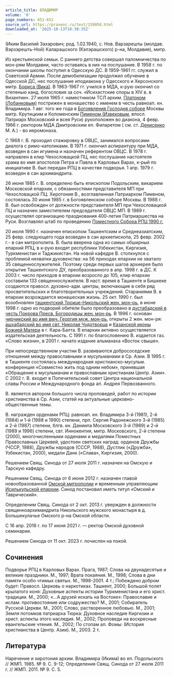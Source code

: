 ```yaml
---
article_title: ВЛАДИМИР
volume: '8'
page_numbers: 651-652
source_url: https://pravenc.ru/text/159050.html
downloaded_at: '2025-10-13T10:30:35Z'
---
```


(Иким Василий Захарович; род. 1.02.1940, с. Нов. Варзарешты (молдав. Вэрзэрешть-Ной) Каларашского (Кэлэрашского) р-на, Молдавия), митр.

Из крестьянской семьи. С раннего детства совершал паломничества по мон-рям Молдавии, часто оставаясь в них на послушание. В 1958 г. по окончании школы поступил в Одесскую ДС. В 1959-1961 гг. служил в Советской Армии. После демобилизации продолжил обучение в Одесской ДС, нес послушание иподиакона у Одесского и Херсонского митр. [Бориса (Вика)](https://pravenc.ru/text/БОРИС.html). В 1963-1967 гг. учился в МДА, к-рую окончил со степенью канд. богословия за соч. «Исихастские споры в XIV в. в Византии». 27 июля 1965 г. наместником ТСЛ архим. [Платоном (Лобанковым)](<https://pravenc.ru/text/Платоном (Лобанковым).html>) пострижен в монашество с именем в честь равноап. кн. Владимира. 1 авг. того же года в [Богоявления Господня соборе](<https://pravenc.ru/text/БОГОЯВЛЕНИЯ СОБОР В ЕЛОХОВЕ.html>) Москвы митр. Крутицким и Коломенским [Пименом (Извековым](<https://pravenc.ru/text/Пименом (Извековым.html>), впосл. Патриарх Московский и всея Руси) рукоположен во диакона, 4 февр. 1966 г. ректором МДА Дмитровским еп. Филаретом ( см. ст. [Денисенко](https://pravenc.ru/text/Денисенко.html) М. А.) -
во иеромонаха.

С 1968 г. В. проходил стажировку в ОВЦС, занимался вопросами диалога с римо-католиками. В 1971 г. окончил аспирантуру при МДА, возведен в сан игумена и назначен референтом ОВЦС. В 1978 г. направлен в клир Чехословацкой ПЦ, нес послушание настоятеля храма во имя апостолов Петра и Павла в Карловых Варах, к-рый по инициативе В. был передан РПЦ в качестве подворья. 1 апр. 1979 г. возведен в сан архимандрита.

26 июня 1985 г. В. определено быть епископом Подольским, викарием Московской епархии, с обязанностями представителя МП при Чехословацкой ПЦ. Хиротония В., возглавленная Патриархом Пименом, состоялась 30 июня 1985 г. в Богоявленском соборе Москвы. В 1988 г. В. был освобожден от должности представителя МП при Чехословацкой ПЦ и назначен заместителем председателя ОВЦС МП. В 1989 г. осуществлял организацию празднования 400-летия Патриаршества на Руси. Возглавлял штаб по проведению [Поместного Собора РПЦ 1990 г.](<https://pravenc.ru/text/Поместного Собора РПЦ 1990 г .html>)

20 июля 1990 г. назначен епископом Ташкентским и Среднеазиатским, 25 февр. следующего года возведен в сан архиепископа, 25 февр. 2002 г.- в сан митрополита. В. была вверена одна из самых обширных епархий РПЦ, в к-рую входят республики Узбекистан, Киргизия, Туркменистан и Таджикистан. На новой кафедре В. столкнулся с проблемой нехватки духовенства: на 56 приходах епархии не хватало 35 священнослужителей. Поэтому среди первых шагов архиерея было открытие Ташкентского ДУ, преобразованного в апр. 1998 г. в ДС. К 2003 г. число приходов в епархии возросло до 105, клир епархии составили 133 священнослужителя. В наст. время в Ташкенте и Бишкеке создаются правосл. духовно-адм. центры, включающие в себя ряд просветительских и благотворительных учреждений. Стараниями В. в епархии возрождается монашеская жизнь. 25 окт. 1990 г. был возобновлен [ташкентский Троице-Никольский жен. мон-рь](<https://pravenc.ru/text/ташкентский Троице-Никольский жен  мон-рь.html>), в июне 1998 г. одно из подворий обители было преобразовано в [дустабадский в честь Покрова Пресв. Богородицы жен. мон-рь](<https://pravenc.ru/text/дустабадский в честь Покрова Пресв  Богородицы жен  мон-рь.html>). В 1996 г. основан [чирчикский во имя вмч. Георгия муж. мон-рь](<https://pravenc.ru/text/чирчикский во имя вмч  Георгия муж  мон-рь.html>), открыты 2 жен. мон-ря: [ашхабадский во имя свт. Николая Чудотворца](<https://pravenc.ru/text/ашхабадский во имя свт  Николая Чудотворца.html>) и [Казанской иконы Божией Матери](<https://pravenc.ru/text/Казанской иконы Божией Матери.html>) в г. Кара-Балта. В епархии активно осуществляется издательская деятельность. С 1991 г. по благословению В. издается газ. «Слово жизни», в 2001 г. начато издание альманаха «Восток свыше».

При непосредственном участии В. развиваются добрососедские отношения между православными и мусульманами в Ср. Азии. В 1995 г. в Ташкенте состоялась международная христианско-мусульм. конференция «Совместно жить под одним небом», принявшая «Обращение к мусульманам и православным христианам Центр. Азии». С 2002 г. В. входит в Попечительский совет Центра национальной славы России и Международного фонда ап. Андрея Первозванного.

В. является автором большого числа проповедей, работ по истории христианства в Ср. Азии, статей на актуальные церковно-общественные темы.

В. награжден орденами РПЦ: равноап. кн. Владимира 3-й (1981), 2-й (1984) и 1-й (1988 и 1990) степени, прп. Сергия Радонежского 3-й (1985) и 2-й (1987) степени, блгв. кн. Даниила Московского 3-й (1989) и 2-й (1989 и 1996) степени, свт. Иннокентия, митр. Московского, 2-й степени (2000), многочисленными орденами и медалями Поместных Православных Церквей, удостоен светских наград: орденов Дружбы (ЧССР, 1988), Дружбы народов (СССР, 1988), Дустлик («Дружба», Узбекистан, 2000), медали Данк («Слава», Киргизия, 2000).

Решением Свящ. Синода от 27 июля 2011 г. назначен на Омскую и Тарскую кафедру.

Решением Свящ. Синода от 6 июня 2012 г. назначен главой новообразованной [Омской митрополии](<https://pravenc.ru/text/Омской митрополии.html>) и временным управляющим [Исилькульской епархии](<https://pravenc.ru/text/Исилькульской епархии.html>). Синод постановил иметь титул «Омский и Таврический».

Определеним Свящ. Синода от 2 окт. 2013 г. увержден в должности священноархимандрита Никольского мужского монастыря в д. Большекулачье Омского р-на Омской области.

С 16 апр. 2016 г. по 17 июня 2021 г. — ректор Омской духовной семинарии.

Решением Синода от 11 окт. 2023 г. почислен на покой.

## Сочинения

Подворье РПЦ в Карловых Варах. Прага, 1987; Слова на двунадесятые и великие праздники. М., 1997; Врата покаяния. М., 1998; Слова в дни памяти особо чтимых святых. М., 1998-2001. 4 т.; Побеждено добром будет: Правосл. Церковь о наркотиках. Ташкент, 2000; Большой полет крылатого коня: Духовные аспекты истории Туркменистана и его христ. традиции. М., 2000; «...А друзей искать на Востоке»: Православие и ислам: противостояние или содружество? М., 2001; Собиратель Русской Церкви. М., 2001; Слово, растворенное любовью. М., 2001; Земля потомков патриарха Тюрка: Духовное наследие Киргизии и христ. аспекты этого наследия. М., 2002; Проповеди на воскресные евангельские чтения. М., 2002; По стопам ап. Фомы: (История христианства в Центр. Азии). М., 2003. 2 т.

## Литература

Наречение и хиротония архим. Владимира (Икима) во еп. Подольского // ЖМП. 1985. № 9. С. 9-12; Определения Свящ. Синода от 27 июля 2011 г. // ЖМП. 2011. № 9. С. 5.
